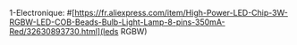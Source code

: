 1-Electronique:
    #[https://fr.aliexpress.com/item/High-Power-LED-Chip-3W-RGBW-LED-COB-Beads-Bulb-Light-Lamp-8-pins-350mA-Red/32630893730.html](leds RGBW)
